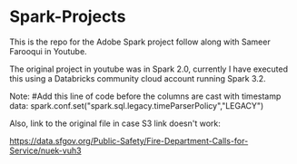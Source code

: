 # Spark-Projects
This is the repo for the Adobe Spark project follow along with Sameer Farooqui in Youtube.

The original project in youtube was in Spark 2.0, currently I have executed this using a Databricks community cloud account running Spark 3.2.

Note:
#Add this line of code before the columns are cast with timestamp data:
spark.conf.set("spark.sql.legacy.timeParserPolicy","LEGACY")

Also, link to the original file in case S3 link doesn't work:

https://data.sfgov.org/Public-Safety/Fire-Department-Calls-for-Service/nuek-vuh3
